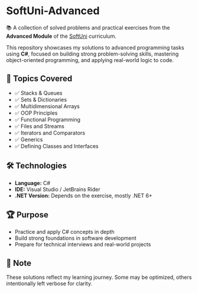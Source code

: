 # SoftUni-Advanced

📚 A collection of solved problems and practical exercises from the **Advanced Module** of the [SoftUni](https://softuni.bg) curriculum.

This repository showcases my solutions to advanced programming tasks using **C#**, focused on building strong problem-solving skills, mastering object-oriented programming, and applying real-world logic to code.

## 🧠 Topics Covered

- ✅ Stacks & Queues
- ✅ Sets & Dictionaries
- ✅ Multidimensional Arrays
- ✅ OOP Principles
- ✅ Functional Programming
- ✅ Files and Streams
- ✅ Iterators and Comparators
- ✅ Generics
- ✅ Defining Classes and Interfaces

## 🛠️ Technologies

- **Language:** C#
- **IDE:** Visual Studio / JetBrains Rider
- **.NET Version:** Depends on the exercise, mostly .NET 6+

## 🏆 Purpose

- Practice and apply C# concepts in depth
- Build strong foundations in software development
- Prepare for technical interviews and real-world projects

## 📌 Note

These solutions reflect my learning journey. Some may be optimized, others intentionally left verbose for clarity.
